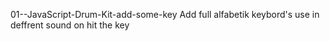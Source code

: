 01--JavaScript-Drum-Kit-add-some-key 
Add full alfabetik keybord's use in deffrent sound on hit the key
